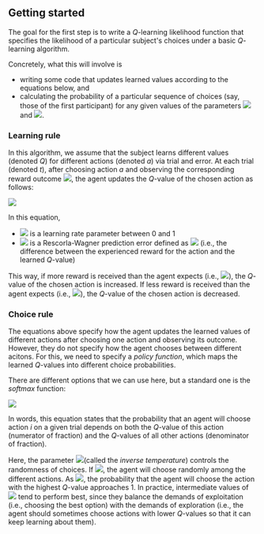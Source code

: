 ## Getting started

The goal for the first step is to write a *Q*-learning likelihood function that specifies the likelihood of a particular subject's choices under a basic *Q*-learning algorithm.

Concretely, what this will involve is
- writing some code that updates learned values according to the equations below, and
- calculating the probability of a particular sequence of choices (say, those of the first participant) for any given values of the parameters <img src="https://latex.codecogs.com/gif.latex?\eta"/> and <img src="https://latex.codecogs.com/gif.latex?\beta"/>.

### Learning rule

In this algorithm, we assume that the subject learns different values (denoted $Q$) for different actions (denoted *a*) via trial and error. At each trial (denoted *t*), after choosing action *a* and observing the corresponding reward outcome <img src="https://latex.codecogs.com/gif.latex?r_t"/>, the agent updates the *Q*-value of the chosen action as follows:

<img src="https://latex.codecogs.com/gif.latex?Q_{t+1}(a)=Q_{t}(a)+\eta\cdot\delta"/>

In this equation,

- <img src="https://latex.codecogs.com/gif.latex?\eta"/>  is a learning rate parameter between 0 and 1
- <img src="https://latex.codecogs.com/gif.latex?\delta"/>  is a Rescorla-Wagner prediction error defined as <img src="https://latex.codecogs.com/gif.latex?\delta=r_t-Q_t(a)"/> (i.e., the difference between the experienced reward for the action and the learned *Q*-value)

This way, if more reward is received than the agent expects (i.e., <img src="https://latex.codecogs.com/gif.latex?\delta>0"/>), the *Q*-value of the chosen action is increased. If less reward is received than the agent expects (i.e., <img src="https://latex.codecogs.com/gif.latex?\delta<0"/>), the *Q*-value of the chosen action is decreased.

### Choice rule

The equations above specify how the agent updates the learned values of different actions after choosing one action and observing its outcome. However, they do not specify how the agent chooses between different acitons. For this, we need to specify a *policy function*, which maps the learned $Q$-values into different choice probabilities.

There are different options that we can use here, but a standard one is the *softmax* function:

<img src="https://latex.codecogs.com/gif.latex?\Pr(a=i)=\frac{e^{\beta \cdot Q(i)}}{\sum_{a}e^{\beta\cdot Q(a)}}"/>


In words, this equation states that the probability that an agent will choose action *i* on a given trial depends on both the *Q*-value of this action (numerator of fraction) and the *Q*-values of all other actions (denominator of fraction).

Here, the parameter <img src="https://latex.codecogs.com/gif.latex?\beta"/>(called the *inverse temperature*) controls the randomness of choices. If <img src="https://latex.codecogs.com/gif.latex?\beta = 0"/>, the agent will choose randomly among the different actions. As <img src="https://latex.codecogs.com/gif.latex?\beta \to \text{Infinity}"/>, the probability that the agent will choose the action with the highest *Q*-value approaches 1. In practice, intermediate values of <img src="https://latex.codecogs.com/gif.latex?\beta"/> tend to perform best, since they balance the demands of exploitation (i.e., choosing the best option) with the demands of exploration (i.e., the agent should sometimes choose actions with lower *Q*-values so that it can keep learning about them).
